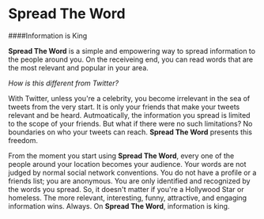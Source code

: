 Spread The Word
===============

####Information is King

**Spread The Word** is a simple and empowering way to spread information to the people around you. On the receiveing end, you can read words that are the most relevant and popular in your area.


*How is this different from Twitter?*

With Twitter, unless you're a celebrity, you become irrelevant in the sea of tweets from the very start. It is only your friends that make your tweets relevant and be heard. Autmoatically, the information you spread is limited to the scope of your friends. But what if there were no such limitations? No boundaries on who your tweets can reach. **Spread The Word** presents this freedom.

From the moment you start using **Spread The Word**, every one of the people around your location becomes your audience. Your words are not judged by normal social network conventions. You do not have a profile or a friends list; you are anonymous. You are only identified and recognized by the words you spread. So, it doesn't matter if you're a Hollywood Star or homeless. The more relevant, interesting, funny, attractive, and engaging information wins. Always. On **Spread The Word**, information is king. 
